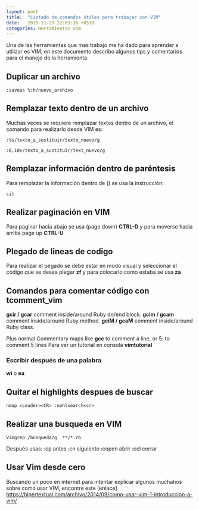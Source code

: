 ```yaml
---
layout: post
title:  "Listado de comandos útiles para trabajar con VIM"
date:   2019-11-29 22:03:36 +0530
categories: Herramientas vim
---
```

Una de las herramientas que mas trabajo me ha dado para aprender a utilizar es VIM, en este documento describo algunos tips y comentarios para el manejo de la herramienta.

## Duplicar un archivo

```shell
:saveas %:h/nuevo_archivo
```

## Remplazar texto dentro de un archivo

Muchas veces se requiere remplazar textos dentro de un archivo, el comando para realizarlo desde VIM es:

```shell
:%s/texto_a_sustituir/texto_nuevo/g

:6,10s/texto_a_sustituir/text_nuevo/g
```

## Remplazar información dentro de paréntesis

Para remplazar la información dentro de () se usa la instrucción:


```shell
ci)
```
## Realizar paginación en VIM

Para paginar hacia abajo se usa (page down) **CTRL-D** y para moverse hacia arriba page up **CTRL-U**

## Plegado de lineas de codigo

Para realizar el pegado se debe estar en modo visual y seleccionar el código que se desea plegar **zf** y para colocarlo como estaba se usa **za**

## Comandos para comentar código con tcomment_vim

**gcir / gcar** comment inside/around Ruby do/end block. **gcim / gcam** comment inside/around Ruby method. **gciM / gcaM** comment inside/around Ruby class.

Plus normal Commentary maps like **gcc** to comment a line, or 5: to comment 5 lines
Para ver un tutorial en consola **vimtutorial**

### Escribir después de una palabra

**wi** o **ea**

## Quitar el highlights despues de buscar

```shell
nmap <Leader><CR> :nohlsearch<cr>
```
## Realizar una busqueda en VIM


```shell
Vimgrep /búsqueda/g  **/*.rb
```

Después usas: :cp antes :cn siguiente :copen abrir :ccl cerrar

## Usar Vim desde cero

Buscando un poco en internet para intentar explicar algunos muchahos sobre como usar VIM, encontre este [enlace] https://hipertextual.com/archivo/2014/09/como-usar-vim-1-introduccion-a-vim/

[introcuccion]: https://hipertextual.com/archivo/2014/09/como-usar-vim-1-introduccion-a-vim/
